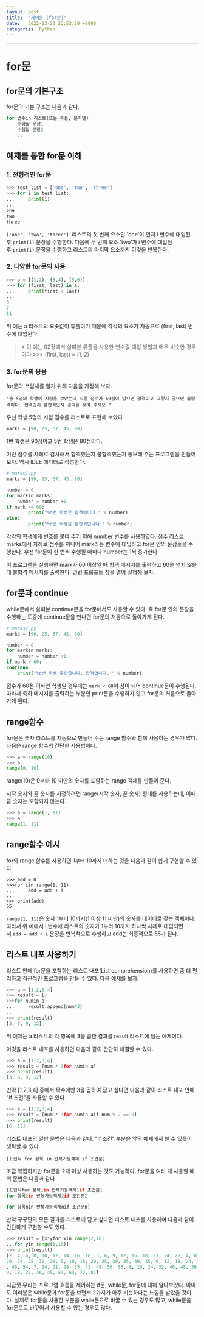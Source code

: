 ```yaml
---
layout: post
title:  "제어문 (for문)"
date:   2022-03-22 23:53:20 +0900
categories: Python
---
```


<hr>


# for문

## for문의 기본구조

for문의 기본 구조는 다음과 같다.

```python
for 변수in 리스트(또는 튜플, 문자열):
    수행할 문장1
    수행할 문장2
    ...
```

## 예제를 통한 for문 이해

### 1. 전형적인 for문

```python
>>> test_list = ['one', 'two', 'three'] 
>>> for i in test_list: 
...     print(i)
... 
one 
two 
three
```

`['one', 'two', 'three']`
 리스트의 첫 번째 요소인 'one'이 먼저 i 변수에 대입된 후 `print(i)` 문장을 수행한다. 다음에 두 번째 요소 'two'가 i 변수에 대입된 후 `print(i)` 문장을 수행하고 리스트의 마지막 요소까지 이것을 반복한다.

### 2. 다양한 for문의 사용

```python
>>> a = [(1,2), (3,4), (5,6)]
>>> for (first, last) in a:
...     print(first + last)
...
3
7
11
```

위 예는 a 리스트의 요솟값이 튜플이기 때문에 각각의 요소가 자동으로 (first, last) 변수에 대입된다.

> ※ 이 예는 02장에서 살펴본 튜플을 사용한 변수값 대입 방법과 매우 비슷한 경우이다.>>> (first, last) = (1, 2)
> 

### 3. for문의 응용

for문의 쓰임새를 알기 위해 다음을 가정해 보자.

```
"총 5명의 학생이 시험을 보았는데 시험 점수가 60점이 넘으면 합격이고 그렇지 않으면 불합격이다. 합격인지 불합격인지 결과를 보여 주시오."

```

우선 학생 5명의 시험 점수를 리스트로 표현해 보았다.

```python
marks = [90, 25, 67, 45, 80]

```

1번 학생은 90점이고 5번 학생은 80점이다.

이런 점수를 차례로 검사해서 합격했는지 불합격했는지 통보해 주는 프로그램을 만들어 보자. 역시 IDLE 에디터로 작성한다.

```python
# marks1.py
marks = [90, 25, 67, 45, 80]

number = 0
for markin marks:
    number = number +1
if mark >= 60:
        print("%d번 학생은 합격입니다." % number)
else:
        print("%d번 학생은 불합격입니다." % number)

```

각각의 학생에게 번호를 붙여 주기 위해 number 변수를 사용하였다. 점수 리스트 marks에서 차례로 점수를 꺼내어 mark라는 변수에 대입하고 for문 안의 문장들을 수행한다. 우선 for문이 한 번씩 수행될 때마다 number는 1씩 증가한다.

이 프로그램을 실행하면 mark가 60 이상일 때 합격 메시지를 출력하고 60을 넘지 않을 때 불합격 메시지를 출력한다. 명령 프롬프트 창을 열어 실행해 보자.

## for문과 continue

while문에서 살펴본 continue문을 for문에서도 사용할 수 있다. 즉 for문 안의 문장을 수행하는 도중에 continue문을 만나면 for문의 처음으로 돌아가게 된다.

```python
# marks2.py
marks = [90, 25, 67, 45, 80]

number = 0
for markin marks:
    number = number +1
if mark < 60:
continue
    print("%d번 학생 축하합니다. 합격입니다. " % number)

```

점수가 60점 이하인 학생일 경우에는 `mark < 60`이 참이 되어 continue문이 수행된다. 따라서 축하 메시지를 출력하는 부분인 print문을 수행하지 않고 for문의 처음으로 돌아가게 된다.

## range함수

for문은 숫자 리스트를 자동으로 만들어 주는 range 함수와 함께 사용하는 경우가 많다. 다음은 range 함수의 간단한 사용법이다.

```python
>>> a = range(10)
>>> a
range(0, 10)

```

range(10)은 0부터 10 미만의 숫자를 포함하는 range 객체를 만들어 준다.

시작 숫자와 끝 숫자를 지정하려면 range(시작 숫자, 끝 숫자) 형태를 사용하는데, 이때 끝 숫자는 포함되지 않는다.

```python
>>> a = range(1, 11)
>>> a
range(1, 11)
```

## range함수 예시

for와 range 함수를 사용하면 1부터 10까지 더하는 것을 다음과 같이 쉽게 구현할 수 있다.

```
>>> add = 0
>>>for iin range(1, 11):
...     add = add + i
...
>>> print(add)
55

```

`range(1, 11)`은 숫자 1부터 10까지(1 이상 11 미만)의 숫자를 데이터로 갖는 객체이다. 따라서 위 예에서 i 변수에 리스트의 숫자가 1부터 10까지 하나씩 차례로 대입되면서 `add = add + i` 문장을 반복적으로 수행하고 add는 최종적으로 55가 된다.

## 리스트 내포 사용하기

리스트 안에 for문을 포함하는 리스트 내포(List comprehension)를 사용하면 좀 더 편리하고 직관적인 프로그램을 만들 수 있다. 다음 예제를 보자.

```python
>>> a = [1,2,3,4]
>>> result = []
>>>for numin a:
...     result.append(num*3)
...
>>> print(result)
[3, 6, 9, 12]

```

위 예제는 a 리스트의 각 항목에 3을 곱한 결과를 result 리스트에 담는 예제이다.

이것을 리스트 내포를 사용하면 다음과 같이 간단히 해결할 수 있다.

```python
>>> a = [1,2,3,4]
>>> result = [num * 3for numin a]
>>> print(result)
[3, 6, 9, 12]
```

만약 [1,2,3,4] 중에서 짝수에만 3을 곱하여 담고 싶다면 다음과 같이 리스트 내포 안에 "if 조건"을 사용할 수 있다.

```python
>>> a = [1,2,3,4]
>>> result = [num * 3for numin aif num % 2 == 0]
>>> print(result)
[6, 12]

```

리스트 내포의 일반 문법은 다음과 같다. "if 조건" 부분은 앞의 예제에서 볼 수 있듯이 생략할 수 있다.

```
[표현식 for 항목 in 반복가능객체 if 조건문]
```

조금 복잡하지만 for문을 2개 이상 사용하는 것도 가능하다. for문을 여러 개 사용할 때의 문법은 다음과 같다.

```python
[표현식for 항목1in 반복가능객체1if 조건문1
for 항목2in 반복가능객체2if 조건문2
        ...
for 항목nin 반복가능객체nif 조건문n]

```

만약 구구단의 모든 결과를 리스트에 담고 싶다면 리스트 내포를 사용하여 다음과 같이 간단하게 구현할 수도 있다.

```python
>>> result = [x*yfor xin range(2,10)
...for yin range(1,10)]
>>> print(result)
[2, 4, 6, 8, 10, 12, 14, 16, 18, 3, 6, 9, 12, 15, 18, 21, 24, 27, 4, 8, 12, 16,
20, 24, 28, 32, 36, 5, 10, 15, 20, 25, 30, 35, 40, 45, 6, 12, 18, 24, 30, 36, 42
, 48, 54, 7, 14, 21, 28, 35, 42, 49, 56, 63, 8, 16, 24, 32, 40, 48, 56, 64, 72,
9, 18, 27, 36, 45, 54, 63, 72, 81]

```

지금껏 우리는 프로그램 흐름을 제어하는 if문, while문, for문에 대해 알아보았다. 아마도 여러분은 while문과 for문을 보면서 2가지가 아주 비슷하다는 느낌을 받았을 것이다. 실제로 for문을 사용한 부분을 while문으로 바꿀 수 있는 경우도 많고, while문을 for문으로 바꾸어서 사용할 수 있는 경우도 많다.